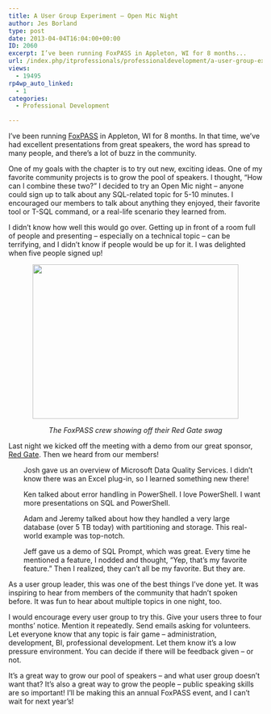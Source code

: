 ```yaml
---
title: A User Group Experiment – Open Mic Night
author: Jes Borland
type: post
date: 2013-04-04T16:04:00+00:00
ID: 2060
excerpt: I’ve been running FoxPASS in Appleton, WI for 8 months...
url: /index.php/itprofessionals/professionaldevelopment/a-user-group-experiment-open/
views:
  - 19495
rp4wp_auto_linked:
  - 1
categories:
  - Professional Development

---
```

I’ve been running [FoxPASS][1] in Appleton, WI for 8 months. In that time, we’ve had excellent presentations from great speakers, the word has spread to many people, and there’s a lot of buzz in the community.

One of my goals with the chapter is to try out new, exciting ideas. One of my favorite community projects is to grow the pool of speakers. I thought, “How can I combine these two?” I decided to try an Open Mic night – anyone could sign up to talk about any SQL-related topic for 5-10 minutes. I encouraged our members to talk about anything they enjoyed, their favorite tool or T-SQL command, or a real-life scenario they learned from.

I didn’t know how well this would go over. Getting up in front of a room full of people and presenting &#8211; especially on a technical topic – can be terrifying, and I didn’t know if people would be up for it. I was delighted when five people signed up!

<p style="text-align: center;">
  <img style="vertical-align: middle;" src="/wp-content/uploads/users/grrlgeek/FoxPASS April 2013 small.jpg?mtime=1365086759" alt="" width="408" height="306" />
</p>

<p style="text-align: center;">
  <em>The FoxPASS crew showing off their Red Gate swag </em>
</p>

Last night we kicked off the meeting with a demo from our great sponsor, [Red Gate][2]. Then we heard from our members!

<p style="padding-left: 30px;">
  Josh gave us an overview of Microsoft Data Quality Services. I didn’t know there was an Excel plug-in, so I learned something new there!
</p>

<p style="padding-left: 30px;">
  Ken talked about error handling in PowerShell. I love PowerShell. I want more presentations on SQL and PowerShell.
</p>

<p style="padding-left: 30px;">
  Adam and Jeremy talked about how they handled a very large database (over 5 TB today) with partitioning and storage. This real-world example was top-notch.
</p>

<p style="padding-left: 30px;">
  Jeff gave us a demo of SQL Prompt, which was great. Every time he mentioned a feature, I nodded and thought, “Yep, that’s my favorite feature.” Then I realized, they can’t all be my favorite. But they are.
</p>

As a user group leader, this was one of the best things I’ve done yet. It was inspiring to hear from members of the community that hadn’t spoken before. It was fun to hear about multiple topics in one night, too.

I would encourage every user group to try this. Give your users three to four months’ notice. Mention it repeatedly. Send emails asking for volunteers. Let everyone know that any topic is fair game – administration, development, BI, professional development. Let them know it’s a low pressure environment. You can decide if there will be feedback given – or not.

It’s a great way to grow our pool of speakers – and what user group doesn’t want that? It’s also a great way to grow the people – public speaking skills are so important! I’ll be making this an annual FoxPASS event, and I can’t wait for next year’s!

 [1]: http://fox.sqlpass.org/
 [2]: http://red-gate.com